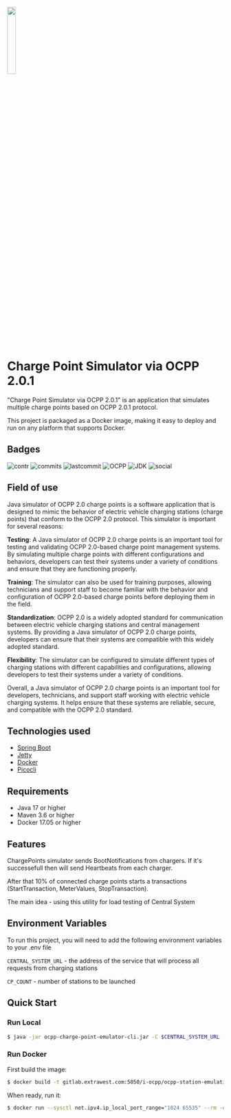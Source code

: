 <a href="https://www.extrawest.com/"><img src="https://drive.google.com/uc?export=view&id=1kXfNj5WfW2oSMzQR82xYBI6Bw_W8-LpK" width="20%"></a>
# Charge Point Simulator via OCPP 2.0.1

"Charge Point Simulator via OCPP 2.0.1" is an application that simulates multiple charge points based on OCPP 2.0.1 protocol.

This project is packaged as a Docker image, making it easy to deploy and run on any platform that supports Docker.

## Badges
![contr](https://img.shields.io/github/contributors/extrawest/Charge-Point-Simulator-via-OCPP-2.0.1?style=for-the-badge)
![commits](https://img.shields.io/github/commit-activity/m/extrawest/Charge-Point-Simulator-via-OCPP-2.0.1?style=for-the-badge)
![lastcommit](https://img.shields.io/github/last-commit/extrawest/Charge-Point-Simulator-via-OCPP-2.0.1?style=for-the-badge)
![OCPP](https://img.shields.io/badge/OCPP-2.0.1-yellowgreen?style=for-the-badge)
![JDK](https://img.shields.io/badge/JDK-17-yellow?style=for-the-badge)
![social](https://img.shields.io/github/forks/extrawest/Charge-Point-Simulator-via-OCPP-2.0.1?style=for-the-badge)

## Field of use

Java simulator of OCPP 2.0 charge points is a software application that is designed to mimic the behavior of electric vehicle charging stations (charge points) that conform to the OCPP 2.0 protocol. This simulator is important for several reasons:

**Testing**: A Java simulator of OCPP 2.0 charge points is an important tool for testing and validating OCPP 2.0-based charge point management systems. By simulating multiple charge points with different configurations and behaviors, developers can test their systems under a variety of conditions and ensure that they are functioning properly.

**Training**: The simulator can also be used for training purposes, allowing technicians and support staff to become familiar with the behavior and configuration of OCPP 2.0-based charge points before deploying them in the field.

**Standardization**: OCPP 2.0 is a widely adopted standard for communication between electric vehicle charging stations and central management systems. By providing a Java simulator of OCPP 2.0 charge points, developers can ensure that their systems are compatible with this widely adopted standard.

**Flexibility**: The simulator can be configured to simulate different types of charging stations with different capabilities and configurations, allowing developers to test their systems under a variety of conditions.

Overall, a Java simulator of OCPP 2.0 charge points is an important tool for developers, technicians, and support staff working with electric vehicle charging systems. It helps ensure that these systems are reliable, secure, and compatible with the OCPP 2.0 standard.


## Technologies used
- [Spring Boot](https://spring.io/projects/spring-boot)
- [Jetty](https://www.eclipse.org/jetty/)
- [Docker](https://docs.docker.com/)
- [Picocli](https://picocli.info/)


## Requirements
- Java 17 or higher
- Maven 3.6 or higher
- Docker 17.05 or higher
## Features

ChargePoints simulator sends BootNotifications from chargers.
If it's successefull then will send Heartbeats from each charger.

After that 10% of connected charge points starts a transactions (StartTransaction, MeterValues, StopTransaction).

The main idea - using this utility for load testing of Central System
## Environment Variables

To run this project, you will need to add the following environment variables to your .env file

`CENTRAL_SYSTEM_URL` - the address of the service that will process all requests from charging stations

`CP_COUNT` - number of stations to be launched



## Quick Start

### Run Local
```bash
$ java -jar ocpp-charge-point-emulator-cli.jar -C $CENTRAL_SYSTEM_URL -S $CP_COUNT
```


### Run Docker

First build the image:
```bash
$ docker build -t gitlab.extrawest.com:5050/i-ocpp/ocpp-station-emulation .
```

When ready, run it:
```bash
$ docker run --sysctl net.ipv4.ip_local_port_range="1024 65535" --rm -e ATTACH_JFR=true -v D:\:/jfr -e SPRING_PROFILES_ACTIVE=dev gitlab.extrawest.com:5050/i-ocpp/ocpp-station-emulation --csUrl $CENTRAL_SYSTEM_URL -S $CP_COUNT
```
